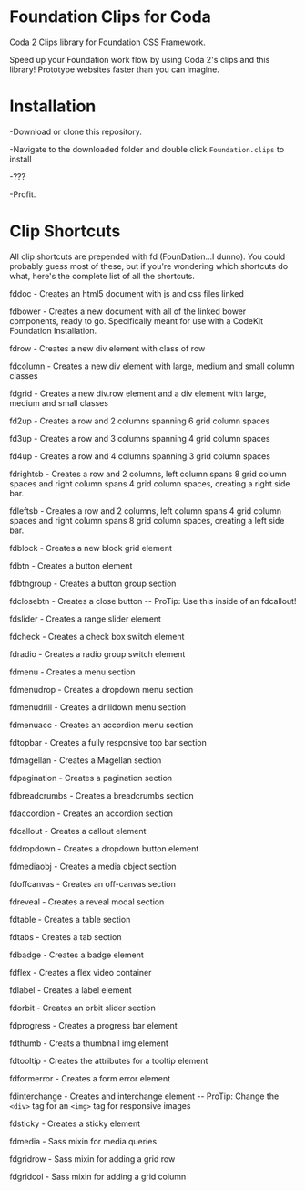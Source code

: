 Foundation Clips for Coda
========

Coda 2 Clips library for Foundation CSS Framework.

Speed up your Foundation work flow by using Coda 2's clips and this library! Prototype websites faster than you can imagine. 

Installation
========

-Download or clone this repository.

-Navigate to the downloaded folder and double click `Foundation.clips` to install

-???

-Profit.

Clip Shortcuts
========
All clip shortcuts are prepended with fd (FounDation...I dunno). You could probably guess most of these, but if you're wondering which shortcuts do what, here's the complete list of all the shortcuts.



fddoc - Creates an html5 document with js and css files linked

fdbower - Creates a new document with all of the linked bower components, ready to go. Specifically meant for use with a CodeKit Foundation Installation.

fdrow - Creates a new div element with class of row

fdcolumn - Creates a new div element with large, medium and small column classes

fdgrid - Creates a new div.row element and a div element with large, medium and small classes

fd2up - Creates a row and 2 columns spanning 6 grid column spaces

fd3up - Creates a row and 3 columns spanning 4 grid column spaces

fd4up - Creates a row and 4 columns spanning 3 grid column spaces

fdrightsb - Creates a row and 2 columns, left column spans 8 grid column spaces and right column spans 4 grid column spaces, creating a right side bar.

fdleftsb - Creates a row and 2 columns, left column spans 4 grid column spaces and right column spans 8 grid column spaces, creating a left side bar.

fdblock - Creates a new block grid element

fdbtn - Creates a button element

fdbtngroup - Creates a button group section

fdclosebtn - Creates a close button -- ProTip: Use this inside of an fdcallout!

fdslider - Creates a range slider element

fdcheck - Creates a check box switch element

fdradio - Creates a radio group switch element

fdmenu - Creates a menu section

fdmenudrop - Creates a dropdown menu section

fdmenudrill - Creates a drilldown menu section

fdmenuacc - Creates an accordion menu section

fdtopbar - Creates a fully responsive top bar section

fdmagellan - Creates a Magellan section

fdpagination - Creates a pagination section

fdbreadcrumbs - Creates a breadcrumbs section

fdaccordion - Creates an accordion section

fdcallout - Creates a callout element

fddropdown - Creates a dropdown button element

fdmediaobj - Creates a media object section

fdoffcanvas - Creates an off-canvas section

fdreveal - Creates a reveal modal section

fdtable - Creates a table section

fdtabs - Creates a tab section

fdbadge - Creates a badge element

fdflex - Creates a flex video container

fdlabel - Creates a label element

fdorbit - Creates an orbit slider section

fdprogress - Creates a progress bar element

fdthumb - Creats a thumbnail img element

fdtooltip - Creates the attributes for a tooltip element

fdformerror - Creates a form error element

fdinterchange - Creates and interchange element -- ProTip: Change the `<div>` tag for an `<img>` tag for responsive images

fdsticky - Creates a sticky element

fdmedia - Sass mixin for media queries

fdgridrow - Sass mixin for adding a grid row

fdgridcol - Sass mixin for adding a grid column